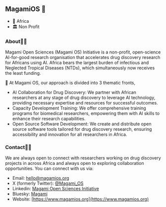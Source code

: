 ## MagamiOS 👋

- 📍 Africa 
- 🏛️ Non Profit

### About🙋‍♀️ 

Magami Open Sciences (Magami OS) Initiative is a non-profit, open-science AI-for-good research organisation that accelerates drug discovery research for Africans using AI. 
Africa bears the largest burden of infectious and Neglected Tropical Diseases (NTDs), which simultaneously now receives the least funding. 


🌈 At Magami OS, our approach is divided into 3 thematic fronts, 
* AI Collaboration for Drug Discovery: We partner with African researchers at any stage of drug discovery to leverage AI technology, providing necessary expertise and resources for successful outcomes.
* Capacity Development Training: We offer comprehensive training programs for biomedical researchers, empowering them with AI skills to enhance their research capabilities.
* Open Source Software Development: We create and distribute open source software tools tailored for drug discovery research, ensuring accessibility and innovation for all researchers in Africa.

### Contact👩‍💻
We are always open to connect with researchers working on drug discovery projects in across Africa and always open to exploring collaboration opportunities.
You can connect with us via:
* Email: [hello@magamios.org](mailto:hello@magamios.org)
* X (formerly Twitter): [@Magami_OS](https://x.com/magami_os)
* Linkedin: [Magami Open Sciences Initiative](https://www.linkedin.com/company/magami-open-sciences-initative/)
* Bluesky: [Magami](https://bsky.app/profile/magami-os.bsky.social)
* Website: [https://www.magamios.org](https://www.magamios.org)
<!--

**Here are some ideas to get you started:**

🙋‍♀️ A short introduction - what is your organization all about?
🌈 Contribution guidelines - how can the community get involved?
👩‍💻 Useful resources - where can the community find your docs? Is there anything else the community should know?
🍿 Fun facts - what does your team eat for breakfast?
🧙 Remember, you can do mighty things with the power of [Markdown](https://docs.github.com/github/writing-on-github/getting-started-with-writing-and-formatting-on-github/basic-writing-and-formatting-syntax)
-->
